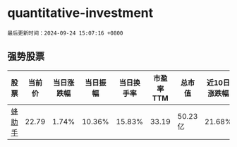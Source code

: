 # quantitative-investment

`最后更新时间：2024-09-24 15:07:16 +0800`

## 强势股票

|股票|当前价|当日涨跌幅|当日振幅|当日换手率|市盈率TTM|总市值|近10日涨跌幅|
|----|----|----|----|----|----|----|----|
|[蜂助手](https://xueqiu.com/S/SZ301382)|22.79|1.74%|10.36%|15.83%|33.19|50.23亿|21.68%|

